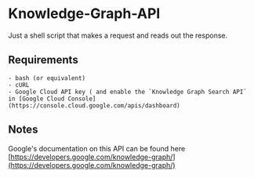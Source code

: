 # Knowledge-Graph-API

Just a shell script that makes a request and reads out the response. 

## Requirements

    - bash (or equivalent)
    - cURL
    - Google Cloud API key ( and enable the `Knowledge Graph Search API` in [Google Cloud Console](https://console.cloud.google.com/apis/dashboard)
   
## Notes

Google's documentation on this API can be found here [https://developers.google.com/knowledge-graph/](https://developers.google.com/knowledge-graph/)

